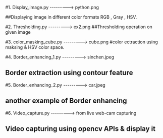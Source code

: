 #1. Display_image.py  		---------> python.png

##Displaying image in different color formats RGB , Gray , HSV.

#2. Thresholding.py     		---------> ex2.png
##Thresholding operation on given image

#3. color_masking_cube.py  	---------> cube.png
#color ectraction using maksing & HSV color space.

#4. Border_enhancing_1.py	---------> sinchen.jpeg
## Border extraction using contour feature

#5. Border_enhancing_2.py	---------> car.jpeg
## another example of Border enhancing

#6. Video_capture.py		---------> from live web-cam capturing
## Video capturing using opencv APIs & display it
